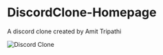 # DiscordClone-Homepage
A discord clone created by Amit Tripathi

![Discord Clone](http://url/to/img.png)
